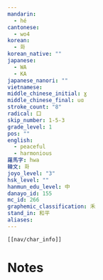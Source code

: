 ```yaml
---
mandarin:
  - hé
cantonese:
  - wo4
korean:
  - 화
korean_native: ""
japanese:
  - WA
  - KA
japanese_nanori: ""
vietnamese:
middle_chinese_initial: ɣ
middle_chinese_final: uɑ
stroke_count: "8"
radical: 口
skip_number: 1-5-3
grade_level: 1
pos: ""
english:
  - peaceful
  - harmonious
羅馬字: hwa
韓文: 화
joyo_level: "3"
hsk_level: ""
hanmun_edu_level: 中
danayo_id: 155
mc_id: 266
graphemic_classification: 禾
stand_in: 和平
aliases:
---
```

```meta-bind-embed
[[nav/char_info]]
```

# Notes
